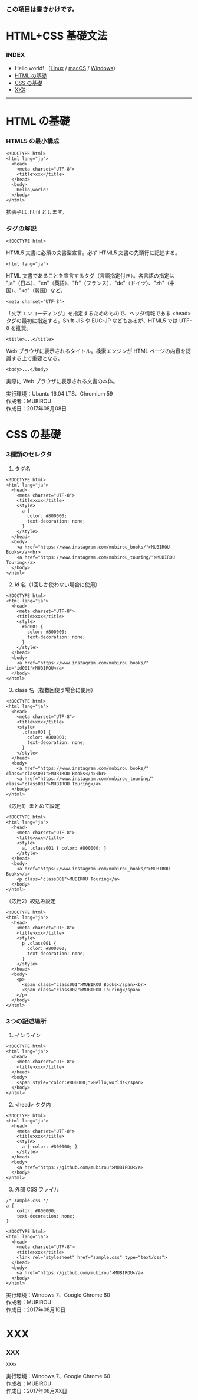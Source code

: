 ### この項目は書きかけです。

# <b>HTML+CSS 基礎文法</b>

### <b>INDEX</b>

* Hello,world! （[Linux](https://github.com/mubirou/HelloWorld/blob/master/languages/HTML/HTML_linux.md) / [macOS](https://github.com/mubirou/HelloWorld/blob/master/languages/HTML/HTML_mac.md) / [Windows](https://github.com/mubirou/HelloWorld/blob/master/languages/HTML/HTML_win.md)）
* [HTML の基礎](#HTMLの基礎)
* [CSS の基礎](#CSSの基礎)
* [XXX](#XXX)
***

<a name="HTMLの基礎"></a>
# <b>HTML の基礎</b>

### HTML5 の最小構成
```
<!DOCTYPE html>
<html lang="ja">
  <head>
    <meta charset="UTF-8">
    <title>xxx</title>
  </head>
  <body>
    Hello,world!
  </body>
</html>
```
拡張子は .html とします。

### タグの解説
```
<!DOCTYPE html>
```
HTML5 文書に必須の文書型宣言。必ず HTML5 文書の先頭行に記述する。

```
<html lang="ja">
```
HTML 文書であることを宣言するタグ（言語指定付き）。各言語の指定は "ja"（日本）、"en"（英語）、"fr"（フランス）、"de"（ドイツ）、"zh"（中国）、"ko"（韓国）など。

```
<meta charset="UTF-8">
```
「文字エンコーディング」を指定するためのもので、ヘッダ情報である \<head> タグの最初に指定する。Shift-JIS や EUC-JP などもあるが、HTML5 では UTF-8 を推奨。

```
<title>...</title>
```
Web ブラウザに表示されるタイトル。検索エンジンが HTML ページの内容を認識する上で重要となる。

```
<body>...</body>
```
実際に Web ブラウザに表示される文書の本体。

実行環境：Ubuntu 16.04 LTS、Chromium 59  
作成者：MUBIROU  
作成日：2017年08月08日


<a name="CSSの基礎"></a>
# <b>CSS の基礎</b>

### 3種類のセレクタ

1. タグ名
```
<!DOCTYPE html>
<html lang="ja">
  <head>
    <meta charset="UTF-8">
    <title>xxx</title>
    <style>
      a {
        color: #800000;
        text-decoration: none;
      }
    </style>
  </head>
  <body>
    <a href="https://www.instagram.com/mubirou_books/">MUBIROU Books</a><br>
    <a href="https://www.instagram.com/mubirou_touring/">MUBIROU Touring</a>
  </body>
</html>
```

2. id 名（1回しか使わない場合に使用）
```
<!DOCTYPE html>
<html lang="ja">
  <head>
    <meta charset="UTF-8">
    <title>xxx</title>
    <style>
      #id001 {
        color: #800000;
        text-decoration: none;
      }
    </style>
  </head>
  <body>
    <a href="https://www.instagram.com/mubirou_books/" id="id001">MUBIROU</a>
  </body>
</html>
```

3. class 名（複数回使う場合に使用）
```
<!DOCTYPE html>
<html lang="ja">
  <head>
    <meta charset="UTF-8">
    <title>xxx</title>
    <style>
      .class001 {
        color: #800000;
        text-decoration: none;
      }
    </style>
  </head>
  <body>
    <a href="https://www.instagram.com/mubirou_books/" class="class001">MUBIROU Books</a><br>
    <a href="https://www.instagram.com/mubirou_touring/" class="class001">MUBIROU Touring</a>
  </body>
</html>
```

（応用1）まとめて設定
```
<!DOCTYPE html>
<html lang="ja">
  <head>
    <meta charset="UTF-8">
    <title>xxx</title>
    <style>
      a, .class001 { color: #800000; }
    </style>
  </head>
  <body>
    <a href="https://www.instagram.com/mubirou_books/">MUBIROU Books</a>
    <p class="class001">MUBIROU Touring</a>
  </body>
</html>
```

（応用2）絞込み設定
```
<!DOCTYPE html>
<html lang="ja">
  <head>
    <meta charset="UTF-8">
    <title>xxx</title>
    <style>
      p .class001 {
        color: #800000;
        text-decoration: none;
      }
    </style>
  </head>
  <body>
    <p>
      <span class="class001">MUBIROU Books</span><br>
      <span class="class002">MUBIROU Touring</span>
    </p>
  </body>
</html>
```

### 3つの記述場所

1. インライン
```
<!DOCTYPE html>
<html lang="ja">
  <head>
    <meta charset="UTF-8">
    <title>xxx</title>
  </head>
  <body>
    <span style="color:#800000;">Hello,world!</span>
  </body>
</html>
```

2. \<head> タグ内
```
<!DOCTYPE html>
<html lang="ja">
  <head>
    <meta charset="UTF-8">
    <title>xxx</title>
    <style>
      a { color: #800000; }
    </style>
  </head>
  <body>
    <a href="https://github.com/mubirou">MUBIROU</a>
  </body>
</html>
```

3. 外部 CSS ファイル
```
/* sample.css */
a {
    color: #800000;
    text-decoration: none;
}
```
```
<!DOCTYPE html>
<html lang="ja">
  <head>
    <meta charset="UTF-8">
    <title>xxx</title>
    <link rel="stylesheet" href="sample.css" type="text/css">
  </head>
  <body>
    <a href="https://github.com/mubirou">MUBIROU</a>
  </body>
</html>
```

実行環境：Windows 7、Google Chrome 60  
作成者：MUBIROU  
作成日：2017年08月10日


<a name="XXX"></a>
# <b>XXX</b>

### XXX
```
XXXx
```

実行環境：Windows 7、Google Chrome 60  
作成者：MUBIROU  
作成日：2017年08月XX日